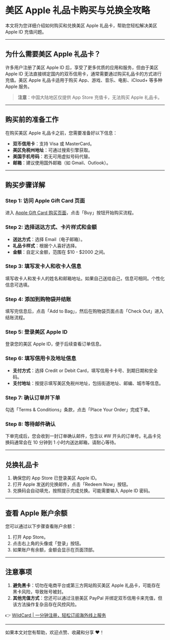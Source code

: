 # 美区 Apple 礼品卡购买与兑换全攻略

本文将为您详细介绍如何购买和兑换美区 Apple 礼品卡，帮助您轻松解决美区 Apple ID 充值问题。

---

## 为什么需要美区 Apple 礼品卡？

许多用户注册了美区 Apple ID 后，享受了更多优质的应用和服务，但由于美区 Apple ID 无法直接绑定国内的双币信用卡，通常需要通过购买礼品卡的方式进行充值。美区 Apple 礼品卡适用于购买 App、游戏、音乐、电影、iCloud+ 等多种 Apple 服务。

> **注意**：中国大陆地区仅提供 App Store 充值卡，无法购买 Apple 礼品卡。

---

## 购买前的准备工作

在购买美区 Apple 礼品卡之前，您需要准备好以下信息：

- **双币信用卡**：支持 Visa 或 MasterCard。
- **美区免税州地址**：可通过搜索引擎获取。
- **美国手机号码**：若无可用虚拟号码代替。
- **邮箱**：建议使用国外邮箱（如 Gmail、Outlook）。

---

## 购买步骤详解

### Step 1: 访问 Apple Gift Card 页面

进入 [Apple Gift Card 购买页面](https://www.apple.com/shop/gift-cards)，点击「Buy」按钮开始购买流程。

### Step 2: 选择送达方式、卡片样式和金额

- **送达方式**：选择 Email（电子邮箱）。
- **礼品卡样式**：根据个人喜好选择。
- **金额**：自定义金额，范围在 $10 - $2000 之间。

### Step 3: 填写发卡人和收卡人信息

填写收卡人和发卡人的姓名和邮箱地址。如果自己送给自己，信息可相同。个性化信息可选填。

### Step 4: 添加到购物袋并结账

填写完信息后，点击「Add to Bag」，然后在购物袋页面点击「Check Out」进入结账流程。

### Step 5: 登录美区 Apple ID

登录您的美区 Apple ID，便于后续查看订单信息。

### Step 6: 填写信用卡及地址信息

- **支付方式**：选择 Credit or Debit Card，填写信用卡卡号、到期日期和安全码。
- **支付地址**：按提示填写美区免税州地址，包括街道地址、邮编、城市等信息。

### Step 7: 确认订单并下单

勾选「Terms & Conditions」条款，点击「Place Your Order」完成下单。

### Step 8: 等待邮件确认

下单完成后，您会收到一封订单确认邮件，包含以 #W 开头的订单号。礼品卡兑换码通常会在 10 分钟到 1 小时内送达邮箱，请耐心等待。

---

## 兑换礼品卡

1. 确保您的 App Store 已登录美区 Apple ID。
2. 打开 Apple 发送的兑换邮件，点击「Redeem Now」按钮。
3. 兑换码会自动填充，按照提示完成兑换。可能需要输入 Apple ID 密码。

---

## 查看 Apple 账户余额

您可以通过以下步骤查看账户余额：

1. 打开 App Store。
2. 点击右上角的头像或「登录」按钮。
3. 如果账户有余额，金额会显示在页面顶部。

---

## 注意事项

1. **避免黑卡**：切勿在电商平台或第三方网站购买美区 Apple 礼品卡，可能存在黑卡风险，导致账号被封。
2. **其他充值方式**：您还可以通过注册美区 PayPal 并绑定双币信用卡来充值，但该方法操作复杂且存在风控风险。

👉 [WildCard | 一分钟注册，轻松订阅海外线上服务](https://bbtdd.com/WildCard)

---

如果本文对您有帮助，欢迎点赞、收藏和分享 ❤️！